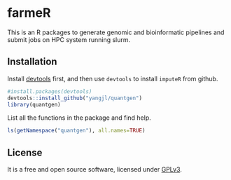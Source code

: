 # farmeR

This is an R packages to generate genomic and bioinformatic pipelines and submit jobs on HPC system running slurm.

## Installation

Install [devtools](https://github.com/hadley/devtools) first, and then use `devtools` to install `imputeR` from github.

```R
#install.packages(devtools)
devtools::install_github("yangjl/quantgen")
library(quantgen)
```

List all the functions in the package and find help.

```R
ls(getNamespace("quantgen"), all.names=TRUE)
```

## License
It is a free and open source software, licensed under [GPLv3](LICENSE).
